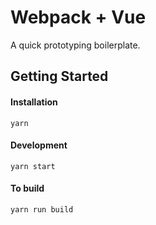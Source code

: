 # Webpack + Vue 

A quick prototyping boilerplate.

## Getting Started

#### Installation

`yarn`

#### Development

`yarn start`

#### To build

`yarn run build`
